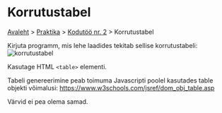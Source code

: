 # Korrutustabel
[Avaleht](../../../README.md) > [Praktika](../../README.md) > [Kodutöö nr. 2](../README.md) > Korrutustabel

Kirjuta programm, mis lehe laadides tekitab sellise korrutustabeli:  
![korrutustabel](../Korrutustabel.png)  

Kasutage HTML `<table>` elementi.

Tabeli genereerimine peab toimuma Javascripti poolel kasutades table objekti võimalusi: 
https://www.w3schools.com/jsref/dom_obj_table.asp  

Värvid ei pea olema samad.
